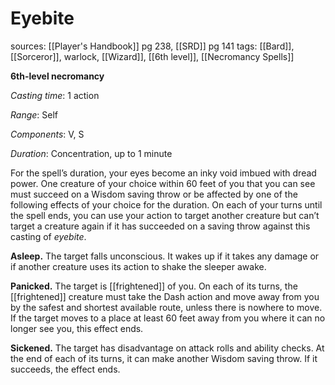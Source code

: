 # Eyebite
sources: [[Player's Handbook]] pg 238, [[SRD]] pg 141
tags: [[Bard]], [[Sorceror]], warlock, [[Wizard]], [[6th level]], [[Necromancy Spells]]

**6th-level necromancy**

*Casting time*: 1 action

*Range*: Self

*Components*: V, S

*Duration*: Concentration, up to 1 minute

For the spell’s duration, your eyes become an inky void imbued with dread power. One creature of your choice within 60 feet of you that you can see must succeed on a Wisdom saving throw or be affected by one of the following effects of your choice for the duration. On each of your turns until the spell ends, you can use your action to target another creature but can’t target a creature again if it has succeeded on a saving throw against this casting of *eyebite*.

**Asleep.** The target falls unconscious. It wakes up if it takes any damage or if another creature uses its action to shake the sleeper awake.

**Panicked.** The target is [[frightened]] of you. On each of its turns, the [[frightened]] creature must take the Dash action and move away from you by the safest and shortest available route, unless there is nowhere to move. If the target moves to a place at least 60 feet away from you where it can no longer see you, this effect ends.

**Sickened.** The target has disadvantage on attack rolls and ability checks. At the end of each of its turns, it can make another Wisdom saving throw. If it succeeds, the effect ends.
